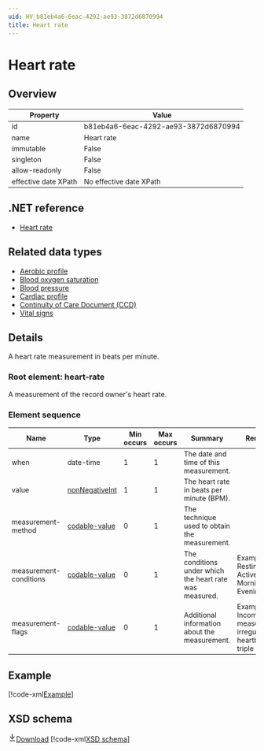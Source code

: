 ```yaml
---
uid: HV_b81eb4a6-6eac-4292-ae93-3872d6870994
title: Heart rate
---
```


# Heart rate

## Overview

Property|Value
---|---
id|b81eb4a6-6eac-4292-ae93-3872d6870994
name|Heart rate
immutable|False
singleton|False
allow-readonly|False
effective date XPath|No effective date XPath

## .NET reference
- [Heart rate](https://go.microsoft.com/fwlink/?LinkID=136155)

## Related data types

- [Aerobic profile](xref:HV_7b2ea78c-4b78-4f75-a6a7-5396fe38b09a)
- [Blood oxygen saturation](xref:HV_3a54f95f-03d8-4f62-815f-f691fc94a500)
- [Blood pressure](xref:HV_ca3c57f4-f4c1-4e15-be67-0a3caf5414ed)
- [Cardiac profile](xref:HV_adaf49ad-8e10-49f8-9783-174819e97051)
- [Continuity of Care Document (CCD)](xref:HV_9c48a2b8-952c-4f5a-935d-f3292326bf54)
- [Vital signs](xref:HV_73822612-C15F-4B49-9E65-6AF369E55C65)

## Details
A heart rate measurement in beats per minute.

<a name='heart-rate'></a>

### Root element: heart-rate

A measurement of the record owner's heart rate.

### Element sequence

Name|Type|Min occurs|Max occurs|Summary|Remarks|Preferred Vocabulary
---|---|---|---|---|---|---
when|date-time|1|1|The date and time of this measurement.||
value|[nonNegativeInt](xref:HV_3e730686-781f-4616-aa0d-817bba8eb141#nonNegativeInt)|1|1|The heart rate in beats per minute (BPM).||
measurement-method|[codable-value](xref:HV_3e730686-781f-4616-aa0d-817bba8eb141#codable-value)|0|1|The technique used to obtain the measurement.||[heart-rate-measurement-method](xref:HV_9794654e-52ca-489d-9743-760b001d1cd7)
measurement-conditions|[codable-value](xref:HV_3e730686-781f-4616-aa0d-817bba8eb141#codable-value)|0|1|The conditions under which the heart rate was measured.|Examples: Resting, Active, Morning, Evening.|[heart-rate-measurement-conditions](xref:HV_e9761c2c-81ef-4be6-b653-070f21eda07a)
measurement-flags|[codable-value](xref:HV_3e730686-781f-4616-aa0d-817bba8eb141#codable-value)|0|1|Additional information about the measurement.|Examples: Incomplete measurement, irregular heartbeat, triple scan.|heart-rate-measurement-flags

## Example
[!code-xml[Example](sample-xml/b81eb4a6-6eac-4292-ae93-3872d6870994.xml)]

## XSD schema
[![Download](/healthvault/images/download.png)Download](xsd/heart-rate.xsd)
[!code-xml[XSD schema](xsd/heart-rate.xsd)]
